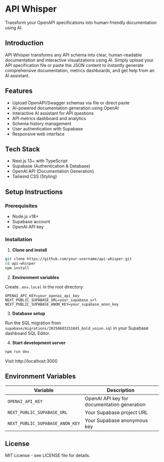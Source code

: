 # API Whisper

Transform your OpenAPI specifications into human-friendly documentation using AI.

## Introduction
API Whisper transforms any API schema into clear, human-readable documentation and interactive visualizations using AI. Simply upload 
your API specification file or paste the JSON content to instantly generate comprehensive documentation, metrics dashboards, and get help 
from an AI assistant.

## Features

- Upload OpenAPI/Swagger schemas via file or direct paste
- AI-powered documentation generation using OpenAI
- Interactive AI assistant for API questions
- API metrics dashboard and analytics
- Schema history management
- User authentication with Supabase
- Responsive web interface

## Tech Stack

- Next.js 13+ with TypeScript
- Supabase (Authentication & Database)
- OpenAI API (Documentation Generation)
- Tailwind CSS (Styling)

## Setup Instructions

### Prerequisites

- Node.js v18+
- Supabase account
- OpenAI API key

### Installation

1. **Clone and install**
```bash
git clone https://github.com/your-username/api-whisper.git
cd api-whisper
npm install
```

2. **Environment variables**

Create `.env.local` in the root directory:

```env
OPENAI_API_KEY=your_openai_api_key
NEXT_PUBLIC_SUPABASE_URL=your_supabase_url
NEXT_PUBLIC_SUPABASE_ANON_KEY=your_supabase_anon_key
```

3. **Database setup**

Run the SQL migration from `supabase/migrations/20250603151845_bold_union.sql` in your Supabase dashboard SQL Editor.

4. **Start development server**
```bash
npm run dev
```

Visit http://localhost:3000

## Environment Variables

| Variable | Description |
|----------|-------------|
| `OPENAI_API_KEY` | OpenAI API key for documentation generation |
| `NEXT_PUBLIC_SUPABASE_URL` | Your Supabase project URL |
| `NEXT_PUBLIC_SUPABASE_ANON_KEY` | Your Supabase anonymous key |

## License

MIT License - see LICENSE file for details.
